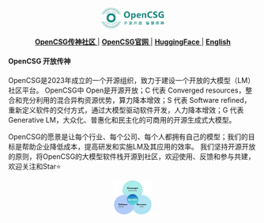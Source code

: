 <p align="center">
  <img src="https://github.com/OpenCSGs/.github/blob/main/profile/logo.svg" width="25%" />
</p>
<div align="center">

[ **OpenCSG传神社区** ](https://opencsg.com/models) | [ **OpenCSG官网** ](https://opencsg.com/) | [ **HuggingFace** ](https://huggingface.co/opencsg) | [ **English** ](https://github.com/OpenCSGs/.github/blob/main/profile/README.md)
</div>

#### OpenCSG 开放传神
OpenCSG是2023年成立的一个开源组织，致力于建设一个开放的大模型（LM）社区平台。
OpenCSG中 Open是开源开放；C 代表 Converged resources，整合和充分利用的混合异构资源优势，算力降本增效；S 代表 Software refined，重新定义软件的交付方式，通过大模型驱动软件开发，人力降本增效；G 代表 Generative LM，大众化、普惠化和民主化的可商用的开源生成式大模型。

OpenCSG的愿景是让每个行业、每个公司、每个人都拥有自己的模型；我们的目标是帮助企业降低成本，提高研发和实施LM及其应用的效率。
我们坚持开源开放的原则，将OpenCSG的大模型软件栈开源到社区，欢迎使用、反馈和参与共建，欢迎关注和Star⭐️

<p align="center">
  <img src="https://github.com/OpenCSGs/.github/blob/main/profile/vision.png" width="15%" />
</p>
<div align="center">
